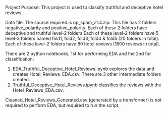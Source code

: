 Project Purpose: This project is used to classify truthful and deceptive hotel reviews.

Data file: The source required is op_spam_v1.4.zip:
  This file has 2 folders negative_polarity and positive_polarity.
  Each of these 2 folders have deceptive and truthful level-2 folders
  Each of these level-2 folders have 5 level-3 folders named fold1, fold2, fold3, fold4 & fold5 (20 folders in total).
  Each of these level-2 folders have 80 hotel reviews (1600 reviews in total).

There are 2 python notebooks, 1st for performing EDA and the 2nd for classification:
  1. EDA_Truthful_Deceptive_Hotel_Reviews.ipynb explores the data and creates Hotel_Reviews_EDA.csv. There are 3 other intermediate folders created.
  2. Truthful_Deceptive_Hotel_Reviews.ipynb classifies the reviews with the Hotel_Reviews_EDA.csv.

Cleaned_Hotel_Reviews_Generated.csv (generated by a transformer) is not required to perform EDA, but required to run the script.
